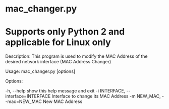 # mac_changer.py
# Supports only Python 2 and applicable for Linux only

Description: This program is used to modify the MAC Address of the desired network interface (MAC Address Changer)

Usage: mac_changer.py [options]

Options:

  -h, --help            show this help message and exit
  -i INTERFACE, --interface=INTERFACE
                        Interface to change its MAC Address
  -m NEW_MAC, --mac=NEW_MAC
                        New MAC Address
